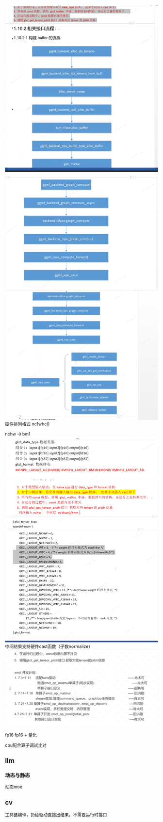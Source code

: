 ![alt text](image.png)
![alt text](image-2.png)
![alt text](image-1.png)
硬件排列格式
nc1whc0

nchw -》 bm1
![alt text](image-3.png)
![alt text](image-4.png)
![alt text](image-5.png)
中间结果支持硬件cast函数（子数normalize）
![alt text](image-6.png)

fp16
fp16 + 量化

cpu配合算子调试比对

## llm
### 动态与静态
动态moe

## cv
工具链编译，扔给驱动直接出结果，不需要运行时接口